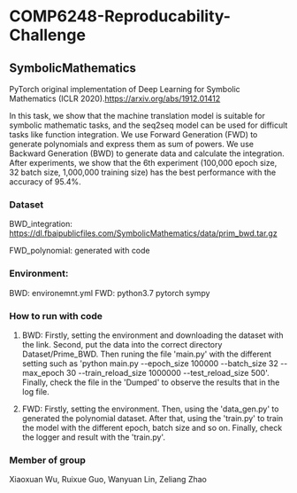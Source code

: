 # COMP6248-Reproducability-Challenge
## SymbolicMathematics

PyTorch original implementation of Deep Learning for Symbolic Mathematics (ICLR 2020).https://arxiv.org/abs/1912.01412

In this task, we show that the machine translation model is suitable for symbolic mathematic tasks, and the seq2seq model can be used for difficult tasks like function integration. We use Forward Generation (FWD) to generate polynomials and express them as sum of powers. We use Backward Generation (BWD) to generate data and calculate the integration. After experiments, we show that the 6th experiment (100,000 epoch size, 32 batch size, 1,000,000 training size) has the best performance with the accuracy of 95.4\%.

### Dataset
BWD_integration: https://dl.fbaipublicfiles.com/SymbolicMathematics/data/prim_bwd.tar.gz

FWD_polynomial: generated with code

### Environment:
BWD: environemnt.yml
FWD: python3.7 pytorch sympy

### How to run with code
1. BWD: Firstly, setting the environment and downloading the dataset with the link. Second, put the data into the correct directory Dataset/Prime_BWD. Then runing the file 'main.py' with the different setting such as 'python main.py --epoch_size 100000 --batch_size 32 --max_epoch 30 --train_reload_size 1000000 --test_reload_size 500'. Finally, check the file in the 'Dumped' to observe the results that in the log file.

2. FWD: Firstly, setting the environment. Then, using the 'data_gen.py' to generated the polynomial dataset. After that, using the 'train.py' to train the model with the different epoch, batch size and so on. Finally, check the logger and result with the 'train.py'.

### Member of group
Xiaoxuan Wu, Ruixue Guo, Wanyuan Lin, Zeliang Zhao

